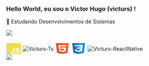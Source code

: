 ### Hello World, eu sou o Victor Hugo (victurs) ! 

👾 Estudando Desenvolvimentos de Sistemas 

<picture>
<source 
  srcset="https://github-readme-stats.vercel.app/api?username=victurs&show_icons=false&theme=dark"
  media="(prefers-color-scheme: dark)"
/>
<source
  srcset="https://github-readme-stats.vercel.app/api?username=victurs&show_icons=true"
  media="(prefers-color-scheme: light), (prefers-color-scheme: no-preference)"
/>
<img src="https://github-readme-stats.vercel.app/api?username=victurs&show_icons=false" />
</picture>

<div style="display: inline_block"><br>
  <img align="center" alt="Victurs-Js" height="30" width="40" src="https://raw.githubusercontent.com/devicons/devicon/master/icons/javascript/javascript-plain.svg">
  <img align="center" alt="Victurs-Ts" height="30" width="40" src="https://cdn.jsdelivr.net/gh/devicons/devicon/icons/php/php-original.svg">
  <img align="center" alt="Victurs-HTML" height="30" width="40" src="https://raw.githubusercontent.com/devicons/devicon/master/icons/html5/html5-original.svg">
  <img align="center" alt="Victurs-CSS" height="30" width="40" src="https://raw.githubusercontent.com/devicons/devicon/master/icons/css3/css3-original.svg">
  <img align="center" alt="Victurs-ReactNative" height="40" width="150" src="https://img.shields.io/badge/React_Native-20232A?style=for-the-badge&logo=react&logoColor=61DAFB">
  <br>
<div> 
  <a href="https://br.linkedin.com/in/victurs" target="_blank"><img src="https://img.shields.io/badge/-LinkedIn-%230077B5?style=for-the-badge&logo=linkedin&logoColor=white" target="_blank"></a>
</div>
  
